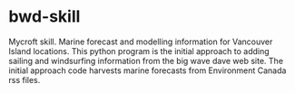 # bwd-skill
Mycroft skill. Marine forecast and modelling information for Vancouver Island locations.  This python program is the initial approach to adding sailing and windsurfing information from the big wave dave web site.  The initial approach code harvests marine forecasts from Environment Canada rss files.
